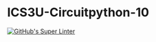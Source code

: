 # ICS3U-Circuitpython-10

[![GitHub's Super Linter](https://github.com/Joshua-Yeung-2/ICS3U-Circuitpython-10/workflows/GitHub's%20Super%20Linter/badge.svg)](https://github.com/Joshua-Yeung-2/ICS3U-Circuitpython-10/actions)
